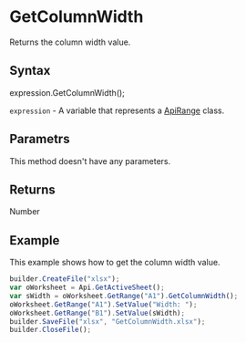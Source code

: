 # GetColumnWidth

Returns the column width value.

## Syntax

expression.GetColumnWidth();

`expression` - A variable that represents a [ApiRange](../ApiRange.md) class.

## Parametrs

This method doesn't have any parameters.

## Returns

Number

## Example

This example shows how to get the column width value.

```javascript
builder.CreateFile("xlsx");
var oWorksheet = Api.GetActiveSheet();
var sWidth = oWorksheet.GetRange("A1").GetColumnWidth();
oWorksheet.GetRange("A1").SetValue("Width: ");
oWorksheet.GetRange("B1").SetValue(sWidth);
builder.SaveFile("xlsx", "GetColumnWidth.xlsx");
builder.CloseFile();
```